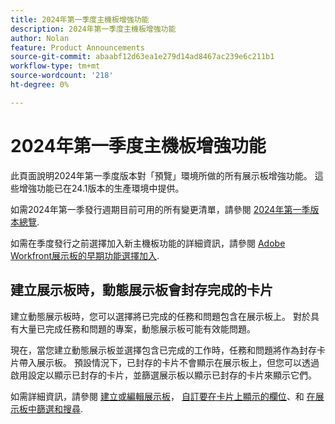 ```yaml
---
title: 2024年第一季度主機板增強功能
description: 2024年第一季度主機板增強功能
author: Nolan
feature: Product Announcements
source-git-commit: abaabf12d63ea1e279d14ad8467ac239e6c211b1
workflow-type: tm+mt
source-wordcount: '218'
ht-degree: 0%

---
```


# 2024年第一季度主機板增強功能

此頁面說明2024年第一季度版本對「預覽」環境所做的所有展示板增強功能。 這些增強功能已在24.1版本的生產環境中提供。

如需2024年第一季發行週期目前可用的所有變更清單，請參閱 [2024年第一季版本總覽](/help/quicksilver/product-announcements/product-releases/24-q1-release-activity/24-q1-release-overview.md).

如需在季度發行之前選擇加入新主機板功能的詳細資訊，請參閱 [Adobe Workfront展示板的早期功能選擇加入](/help/quicksilver/agile/get-started-with-boards/boards-early-feature-opt-in.md).

## 建立展示板時，動態展示板會封存完成的卡片

建立動態展示板時，您可以選擇將已完成的任務和問題包含在展示板上。 對於具有大量已完成任務和問題的專案，動態展示板可能有效能問題。

現在，當您建立動態展示板並選擇包含已完成的工作時，任務和問題將作為封存卡片帶入展示板。 預設情況下，已封存的卡片不會顯示在展示板上，但您可以透過啟用設定以顯示已封存的卡片，並篩選展示板以顯示已封存的卡片來顯示它們。

如需詳細資訊，請參閱 [建立或編輯展示板](/help/quicksilver/agile/get-started-with-boards/create-edit-board.md)， [自訂要在卡片上顯示的欄位](/help/quicksilver/agile/get-started-with-boards/customize-fields-on-card.md)、和 [在展示板中篩選和搜尋](/help/quicksilver/agile/get-started-with-boards/filter-search-in-board.md).
